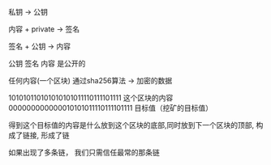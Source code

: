 


私钥 -> 公钥

内容 + private -> 签名

签名 + 公钥 -> 内容


公钥 签名 内容 是公开的



任何内容(一个区块) 通过sha256算法 -> 加密的数据

101010110101010101011110111101111   这个区块的内容
000000000000010101011110111101111   目标值（挖矿的目标值）

得到这个目标值的内容是什么放到这个区块的底部,同时放到下一个区块的顶部, 构成了链接, 形成了链

如果出现了多条链， 我们只需信任最常的那条链
